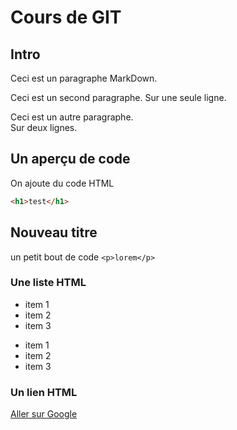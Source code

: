 # Cours de GIT

## Intro

Ceci est un paragraphe MarkDown.

Ceci est un second paragraphe.
Sur une seule ligne.

Ceci est un autre paragraphe.  
Sur deux lignes.

## Un aperçu de code

On ajoute du code HTML

```html
<h1>test</h1>
```

## Nouveau titre

un petit bout de code `<p>lorem</p>`

### Une liste HTML

- item 1
- item 2
- item 3

* item 1
* item 2
* item 3

### Un lien HTML

[Aller sur Google](http://www.google.com)